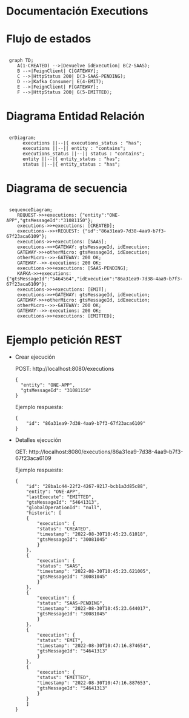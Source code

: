 # Documentación Executions

# Flujo de estados

```mermaid

 graph TD;
    A(1-CREATED) -->|Devuelve idExecution| B(2-SAAS);
    B -->|FeignClient| C[GATEWAY];
    C -->|HttpStatus 200| D(3-SAAS-PENDING);
    D -->|Kafka Consumer| E(4-EMIT);
    E -->|FeignClient| F[GATEWAY];
    F -->|HttpStatus 200| G(5-EMITTED);
```

# Diagrama Entidad Relación

```mermaid

 erDiagram;
	  executions ||--|{ executions_status : "has";
	  executions ||--|| entity : "contains";
	  executions_status ||--|| status : "contains";
	  entity ||--|{ entity_status : "has";
	  status ||--|{ entity_status : "has";
```

# Diagrama de secuencia

```mermaid

 sequenceDiagram;
    REQUEST->>+executions: {"entity":"ONE-APP","gtsMessageId":"31081150"};
    executions->>+executions: [CREATED];
    executions-->>+REQUEST: {"id":"86a31ea9-7d38-4aa9-b7f3-67f23aca6109"};
    executions->>+executions: [SAAS];
    executions->>+GATEWAY: gtsMessageId, idExecution;
    GATEWAY->>+otherMicro: gtsMessageId, idExecution;
    otherMicro-->>-GATEWAY: 200 OK;
    GATEWAY-->>-executions: 200 OK;
    executions->>+executions: [SAAS-PENDING];
    KAFKA->>+executions: {"gtsMessageId":"5464564","idExecution":"86a31ea9-7d38-4aa9-b7f3-67f23aca6109"};
    executions->>+executions: [EMIT];
    executions->>+GATEWAY: gtsMessageId, idExecution;
    GATEWAY->>+otherMicro: gtsMessageId, idExecution;
    otherMicro-->>-GATEWAY: 200 OK;
    GATEWAY-->>-executions: 200 OK;
    executions->>+executions: [EMITTED];
```

# Ejemplo petición REST

 - Crear ejecución


 	POST: http://localhost:8080/executions
	```
 	{
	  "entity": "ONE-APP",
	  "gtsMessageId": "31081150"
	}
	```
	
	Ejemplo respuesta:
	```
	{
	    "id": "86a31ea9-7d38-4aa9-b7f3-67f23aca6109"
	}
	```
 - Detalles ejecución


  	GET: http://localhost:8080/executions/86a31ea9-7d38-4aa9-b7f3-67f23aca6109
	
	Ejemplo respuesta:
	```
	{
	    "id": "28ba1c44-22f2-4267-9217-bcb1a3d85c88",
	    "entity": "ONE-APP",
	    "lastExecute": "EMITTED",
	    "gtsMessageId": "54641313",
	    "globalOperationId": "null",
	    "historic": [
		{
		    "execution": {
			"status": "CREATED",
			"timestamp": "2022-08-30T10:45:23.61018",
			"gtsMessageId": "30081045"
		    }
		},
		{
		    "execution": {
			"status": "SAAS",
			"timestamp": "2022-08-30T10:45:23.621005",
			"gtsMessageId": "30081045"
		    }
		},
		{
		    "execution": {
			"status": "SAAS-PENDING",
			"timestamp": "2022-08-30T10:45:23.644017",
			"gtsMessageId": "30081045"
		    }
		},
		{
		    "execution": {
			"status": "EMIT",
			"timestamp": "2022-08-30T10:47:16.874654",
			"gtsMessageId": "54641313"
		    }
		},
		{
		    "execution": {
			"status": "EMITTED",
			"timestamp": "2022-08-30T10:47:16.887653",
			"gtsMessageId": "54641313"
		    }
		}
	    ]
	}
	```

